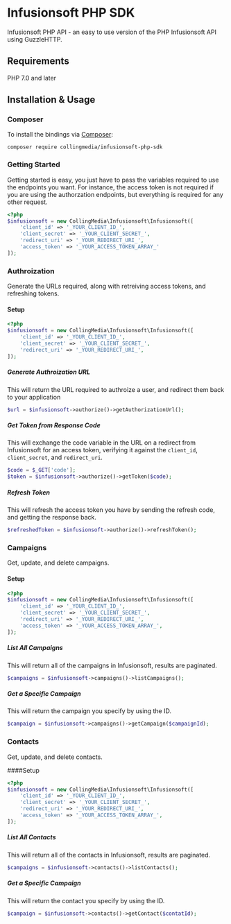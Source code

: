 # Infusionsoft PHP SDK
Infusionsoft PHP API - an easy to use version of the PHP Infusionsoft API using GuzzleHTTP.

## Requirements

PHP 7.0 and later

## Installation & Usage
### Composer

To install the bindings via [Composer](http://getcomposer.org/):

```
composer require collingmedia/infusionsoft-php-sdk
```


### Getting Started

Getting started is easy, you just have to pass the variables required to use the endpoints you want. For instance, the access token is not required if you are using the authorzation endpoints, but everything is required for any other request.

```php
<?php
$infusionsoft = new CollingMedia\Infusionsoft\Infusionsoft([
    'client_id' => '_YOUR_CLIENT_ID_',
    'client_secret' => '_YOUR_CLIENT_SECRET_',
    'redirect_uri' => '_YOUR_REDIRECT_URI_',
    'access_token' => '_YOUR_ACCESS_TOKEN_ARRAY_'
]);
```

### Authroization

Generate the URLs required, along with retreiving access tokens, and refreshing tokens.

#### Setup
```php
<?php
$infusionsoft = new CollingMedia\Infusionsoft\Infusionsoft([
    'client_id' => '_YOUR_CLIENT_ID_',
    'client_secret' => '_YOUR_CLIENT_SECRET_',
    'redirect_uri' => '_YOUR_REDIRECT_URI_',
]);
```

##### Generate Authroization URL
This will return the URL required to authroize a user, and redirect them back to your application
```php
$url = $infusionsoft->authorize()->getAuthorizationUrl();
```

##### Get Token from Response Code
This will exchange the code variable in the URL on a redirect from Infusionsoft for an access token, verifying it against the `client_id`, `client_secret`, and `redirect_uri`.
```php
$code = $_GET['code'];
$token = $infusionsoft->authorize()->getToken($code);
```

##### Refresh Token
This will refresh the access token you have by sending the refresh code, and getting the response back.
```php
$refreshedToken = $infusionsoft->authorize()->refreshToken();
```


### Campaigns

Get, update, and delete campaigns.

#### Setup
```php
<?php
$infusionsoft = new CollingMedia\Infusionsoft\Infusionsoft([
    'client_id' => '_YOUR_CLIENT_ID_',
    'client_secret' => '_YOUR_CLIENT_SECRET_',
    'redirect_uri' => '_YOUR_REDIRECT_URI_',
    'access_token' => '_YOUR_ACCESS_TOKEN_ARRAY_',
]);
```

##### List All Campaigns
This will return all of the campaigns in Infusionsoft, results are paginated.
```php
$campaigns = $infusionsoft->campaigns()->listCampaigns();
```

##### Get a Specific Campaign
This will return the campaign you specify by using the ID.
```php
$campaign = $infusionsoft->campaigns()->getCampaign($campaignId);
```


### Contacts

Get, update, and delete contacts.

####Setup
```php
<?php
$infusionsoft = new CollingMedia\Infusionsoft\Infusionsoft([
    'client_id' => '_YOUR_CLIENT_ID_',
    'client_secret' => '_YOUR_CLIENT_SECRET_',
    'redirect_uri' => '_YOUR_REDIRECT_URI_',
    'access_token' => '_YOUR_ACCESS_TOKEN_ARRAY_',
]);
```

##### List All Contacts
This will return all of the contacts in Infusionsoft, results are paginated.
```php
$campaigns = $infusionsoft->contacts()->listContacts();
```

##### Get a Specific Campaign
This will return the contact you specify by using the ID.
```php
$campaign = $infusionsoft->contacts()->getContact($contatId);
```
